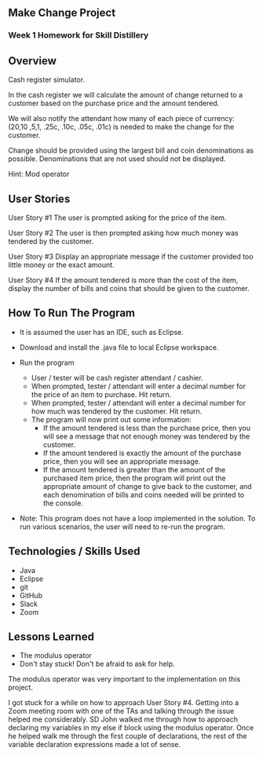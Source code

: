 ## Make Change Project 

### Week 1 Homework for Skill Distillery 

## Overview 

Cash register simulator.

In the cash register we will calculate the amount of change returned to a customer based on the purchase price and the amount tendered. 

We will also notify the attendant how many of each piece of currency:
($20 ,$10 ,$5 ,$1, .25c, .10c, .05c, .01c) is needed to make the change for the customer. 

Change should be provided using the largest bill and coin denominations as possible. Denominations that are not used should not be displayed.

Hint: Mod operator 

## User Stories

User Story #1
The user is prompted asking for the price of the item.

User Story #2
The user is then prompted asking how much money was tendered by the customer.

User Story #3
Display an appropriate message if the customer provided too little money or the exact amount.

User Story #4
If the amount tendered is more than the cost of the item, display the number of bills and coins that should be given to the customer. 

## How To Run The Program

* It is assumed the user has an IDE, such as Eclipse. 
* Download and install the .java file to local Eclipse workspace.
* Run the program

	* User / tester will be cash register attendant / cashier. 
	* When prompted, tester / attendant will enter a decimal number for the price of an item to purchase. Hit return.
	* When prompted, tester / attendant will enter a decimal number for how much was tendered by the customer. Hit return.
	* The program will now print out some information: 
		* If the amount tendered is less than the purchase price, then you will see a message that not enough money was tendered by the customer. 
		* If the amount tendered is exactly the amount of the purchase price, then you will see an appropriate message. 
		* If the amount tendered is greater than the amount of the purchased item price, then the program will print out the appropriate amount of change to give back to the customer, and each denomination of bills and coins needed will be printed to the console. 
		
* Note: This program does not have a loop implemented in the solution. To run various scenarios, the user will need to re-run the program. 

## Technologies / Skills Used 

* Java
* Eclipse
* git 
* GitHub 
* Slack
* Zoom  

## Lessons Learned 

* The modulus operator
* Don't stay stuck! Don't be afraid to ask for help. 

The modulus operator was very important to the implementation on this project. 

I got stuck for a while on how to approach User Story #4. Getting into a Zoom meeting room with one of the TAs and talking through the issue helped me considerably. SD John walked me through how to approach declaring my variables in my else if block using the modulus operator. Once he helped walk me through the first couple of declarations, the rest of the variable declaration expressions made a lot of sense. 
